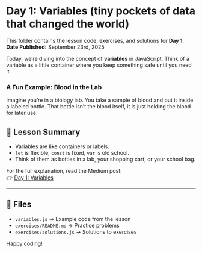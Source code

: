 # Day 1: Variables (tiny pockets of data that changed the world)
This folder contains the lesson code, exercises, and solutions for **Day 1**.  
**Date Published:** September 23rd, 2025  

Today, we’re diving into the concept of **variables** in JavaScript. Think of a variable as a little container where you keep something safe until you need it.  

### A Fun Example: Blood in the Lab
Imagine you’re in a biology lab. You take a sample of blood and put it inside a labeled bottle. That bottle isn’t the blood itself, it is just holding the blood for later use.  

## 📖 Lesson Summary
- Variables are like containers or labels.  
- `let` is flexible, `const` is fixed, `var` is old school.  
- Think of them as bottles in a lab, your shopping cart, or your school bag.  

For the full explanation, read the Medium post:  
👉 [Day 1: Variables](https://medium.com/)

---

## 📂 Files
- `variables.js` → Example code from the lesson  
- `exercises/README.md` → Practice problems  
- `exercises/solutions.js` → Solutions to exercises  

Happy coding!

